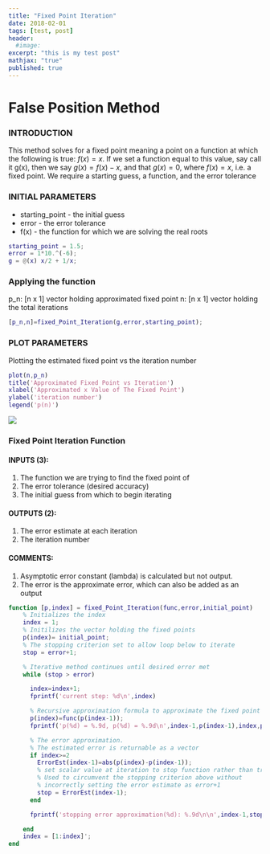 ```yaml
---
title: "Fixed Point Iteration"
date: 2018-02-01
tags: [test, post]
header:
  #image:
excerpt: "this is my test post"
mathjax: "true"
published: true
---
```

# False Position Method
### INTRODUCTION
This method solves for a fixed point meaning a point on a function at
which the following is true: $f(x) = x$. If we set a function equal to this
value, say call it g(x), then we say $g(x) = f(x) - x$, and that $g(x) = 0$,
where $f(x) = x$, i.e. a fixed point. We require a starting guess, a
function, and the error tolerance


### INITIAL PARAMETERS
* starting_point - the initial guess
* error - the error tolerance
* f(x) - the function for which we are solving the real roots

```matlab
starting_point = 1.5;
error = 1*10.^(-6);
g = @(x) x/2 + 1/x;
```
### Applying the function
p_n:  [n x 1] vector holding approximated fixed point
n:    [n x 1] vector holding the total iterations

```matlab
[p_n,n]=fixed_Point_Iteration(g,error,starting_point);
```
### PLOT PARAMETERS
Plotting the estimated fixed point vs the iteration number
```matlab
plot(n,p_n)
title('Approximated Fixed Point vs Iteration')
xlabel('Approximated x Value of The Fixed Point')
ylabel('iteration number')
legend('p(n)')
```
<img src="{{ site.baseurl }}/images/numerical_analysis/linear_methods/false_position/plot.png">

### Fixed Point Iteration Function
#### INPUTS (3):
1. The function we are trying to find the fixed point of
2. The error tolerance (desired accuracy)
3. The initial guess from which to begin iterating

#### OUTPUTS (2):
1. The error estimate at each iteration
2. The iteration number

#### COMMENTS:
1. Asymptotic error constant (lambda) is calculated but not output.
2. The error is the approximate error, which can also be added as an
   output

```matlab
function [p,index] = fixed_Point_Iteration(func,error,initial_point)
    % Initializes the index
    index = 1;
    % Initilizes the vector holding the fixed points
    p(index)= initial_point;
    % The stopping criterion set to allow loop below to iterate
    stop = error+1;

    % Iterative method continues until desired error met
    while (stop > error)

      index=index+1;
      fprintf('current step: %d\n',index)

      % Recursive approximation formula to approximate the fixed point
      p(index)=func(p(index-1));
      fprintf('p(%d) = %.9d, p(%d) = %.9d\n',index-1,p(index-1),index,p(index));

      % The error approximation.
      % The estimated error is returnable as a vector
      if index>=2
        ErrorEst(index-1)=abs(p(index)-p(index-1));
        % set scalar value at iteration to stop function rather than trying
        % Used to circumvent the stopping criterion above without
        % incorrectly setting the error estimate as error+1
        stop = ErrorEst(index-1);
      end

      fprintf('stopping error approximation(%d): %.9d\n\n',index-1,stop);

    end
    index = [1:index]';
end
```
